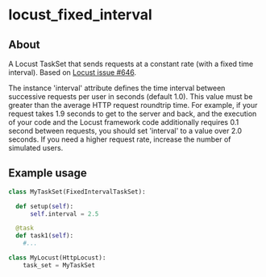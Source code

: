 # locust_fixed_interval

## About

A Locust TaskSet that sends requests at a constant rate (with a fixed time
interval). Based on [Locust issue
#646](https://github.com/locustio/locust/issues/646).
 
The instance 'interval' attribute defines the time interval between successive
requests per user in seconds (default 1.0). This value must be greater than
the average HTTP request roundtrip time.  For example, if your request takes
1.9 seconds to get to the server and back, and the execution of your code and
the Locust framework code additionally requires 0.1 second between requests,
you should set 'interval' to a value over 2.0 seconds. If you need a higher
request rate, increase the number of simulated users.

## Example usage

```python
class MyTaskSet(FixedIntervalTaskSet):

  def setup(self):
      self.interval = 2.5 

  @task
  def task1(self):
    #...

class MyLocust(HttpLocust):
    task_set = MyTaskSet
```
